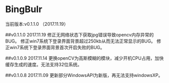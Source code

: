# BingBulr
当前版本:v0.1.1.0 （2017.11.19）

##v0.1.1.0
2017.11.19
修正无网络状态下获取jpg错误导致opencv内存异常的BUG。
修正win7系统下登录界面背景超过250kb从而无法正常显示的BUG。
修正win7系统下登录界面背景首次开启失败的BUG。


##v0.1.0.9
2017.11.14
更换openCV为高斯模糊的模块，减少开机CPU占用，加快缓存生成的速度。无法支持32位系统。

##v0.1.0.8
2017.11.09
更新部分WindowsAPI为新版，再无法支持windowsXP。
